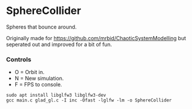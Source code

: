 # SphereCollider
Spheres that bounce around.

Originally made for https://github.com/mrbid/ChaoticSystemModelling but seperated out and improved for a bit of fun.

### Controls
- O = Orbit in.
- N = New simulation.
- F = FPS to console.

```
sudo apt install libglfw3 libglfw3-dev
gcc main.c glad_gl.c -I inc -Ofast -lglfw -lm -o SphereCollider
```
